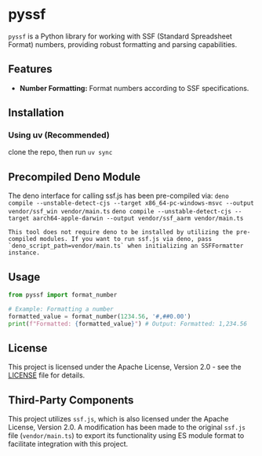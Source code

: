 # pyssf

`pyssf` is a Python library for working with SSF (Standard Spreadsheet Format)
numbers, providing robust formatting and parsing capabilities.

## Features

- **Number Formatting:** Format numbers according to SSF specifications.

## Installation

### Using uv (Recommended)

clone the repo, then run `uv sync`

## Precompiled Deno Module

The deno interface for calling ssf.js has been pre-compiled via:
`deno compile --unstable-detect-cjs --target x86_64-pc-windows-msvc --output vendor/ssf_win vendor/main.ts`
`deno compile --unstable-detect-cjs --target aarch64-apple-darwin --output vendor/ssf_aarm vendor/main.ts`

    This tool does not require deno to be installed by utilizing the pre-compiled modules. If you want to run ssf.js via deno, pass `deno_script_path=vendor/main.ts` when initializing an SSFFormatter instance.

## Usage

```python
from pyssf import format_number

# Example: Formatting a number
formatted_value = format_number(1234.56, '#,##0.00')
print(f"Formatted: {formatted_value}") # Output: Formatted: 1,234.56
```

## License

This project is licensed under the Apache License, Version 2.0 - see the
[LICENSE](LICENSE) file for details.

## Third-Party Components

This project utilizes `ssf.js`, which is also licensed under the Apache License,
Version 2.0. A modification has been made to the original `ssf.js` file
(`vendor/main.ts`) to export its functionality using ES module format to
facilitate integration with this project.
